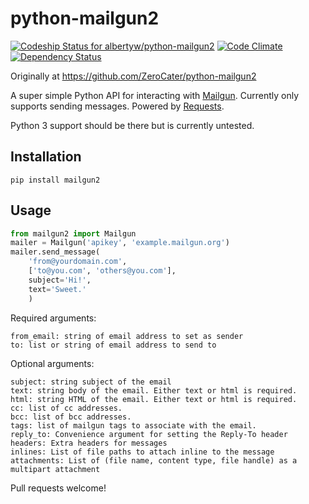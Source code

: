 python-mailgun2
===============

[ ![Codeship Status for albertyw/python-mailgun2](https://codeship.com/projects/ce6c4f80-c4de-0133-efb5-62b97b21679d/status?branch=master)](https://codeship.com/projects/138455)
[![Code Climate](https://codeclimate.com/github/albertyw/python-mailgun2/badges/gpa.svg)](https://codeclimate.com/github/albertyw/python-mailgun2)
[![Dependency Status](https://gemnasium.com/albertyw/python-mailgun2.svg)](https://gemnasium.com/albertyw/python-mailgun2)

Originally at https://github.com/ZeroCater/python-mailgun2

A super simple Python API for interacting with [Mailgun](http://www.mailgun.com/).
Currently only supports sending messages. Powered by
[Requests](http://docs.python-requests.org/en/latest/).

Python 3 support should be there but is currently untested.

Installation
------------

```shell
pip install mailgun2
```

Usage
-----

```python
from mailgun2 import Mailgun
mailer = Mailgun('apikey', 'example.mailgun.org')
mailer.send_message(
    'from@yourdomain.com',
    ['to@you.com', 'others@you.com'],
    subject='Hi!',
    text='Sweet.'
    )
```

Required arguments:
```
from_email: string of email address to set as sender
to: list or string of email address to send to
```

Optional arguments:

```
subject: string subject of the email
text: string body of the email. Either text or html is required.
html: string HTML of the email. Either text or html is required.
cc: list of cc addresses.
bcc: list of bcc addresses.
tags: list of mailgun tags to associate with the email.
reply_to: Convenience argument for setting the Reply-To header
headers: Extra headers for messages
inlines: List of file paths to attach inline to the message
attachments: List of (file name, content type, file handle) as a multipart attachment
```

Pull requests welcome!
